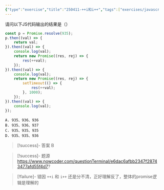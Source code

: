 ```yaml
---
{"type":"exercise","title":"250411-++i和i++","tags":["exercises/javascript/基础语法"],"author":"codertoro","establish":"2025-04-10","dg-publish":true,"javascript":true,"java":false,"permalink":"/Exercises/JavaScript/250411-++i和i++/","dgPassFrontmatter":true,"created":"2025-04-10T11:32:07.288+08:00","updated":"2025-04-11T08:38:54.769+08:00"}
---
```


请问以下JS代码输出的结果是（）
```javascript
const p = Promise.resolve(935);
p.then((val) => {
    return val;
}).then((val) => {
    console.log(val);
    return new Promise((res, rej) => {
        res(++val);
    });
}).then((val) => {
    console.log(val);
    return new Promise((res, rej) => {
        setTimeout(() => {
            res(++val);
        }, 1000);
    });
}).then((val) => {
    console.log(val);
});
```
```
A. 935、936、936
B. 935、936、937
C. 935、935、935 
D. 935、935、936
```
> [!success]- 答案
B

> [!success]- 题源
https://www.nowcoder.com/questionTerminal/e6dac6afbb2347f28743477afd55f4d7?

> [!failure]- 错因
`++i` 和 `i++` 还是分不清，正好理解反了，整体的promise逻辑是理解的
